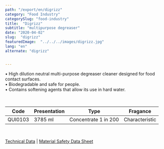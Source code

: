```yaml
---
path: "/export/en/digrizz"
category: "Food Industry"
categorySlug: "food-industry"
title:  "Digrizz"
subtitle: "multipurpose degreaser"
date: "2020-04-02"
slug:  "digrizz"
featuredImage:  "../../../images/digrizz.jpg"
lang: "en"
alternate: "digrizz"


---
```

• High dilution neutral multi-purpose degreaser cleaner designed for food contact surfaces. <br/>
• Biodegradable and safe for people.<br/>
• Contains softening agents that allow its use in hard water.

 <br/>
<table class="min-w-full md:min-w-0 divide-y-0 divide-gray-200">
          <thead class=" bg-white">
            <tr>
              <th scope="col" class="px-2 py-2 text-center text-xs font-medium text-white bg-primary-default  tracking-wider">
                Code
              </th>
              <th scope="col" class="px-2 py-2 text-center text-xs font-medium text-white bg-primary-lighter  tracking-wider">
                Presentation
              </th>
               <th scope="col" class="px-2 py-2 text-center text-xs font-medium text-white bg-primary-default tracking-wider">
                Type
              </th>
               <th scope="col" class="px-2 py-2 text-center text-xs font-medium text-white bg-primary-default tracking-wider">
                Fragance
              </th>
            </tr>
          </thead>
          <tbody>
            <tr class="bg-gray-300">
              <td class="px-2 py-2 whitespace-nowrap text-xs text-gray-700 text-center">
              QUI0103
              </td>
              <td class="px-2 py-2 whitespace-nowrap text-xs text-gray-700 text-center">
              3785 ml
              </td>
              <td class="px-2 py-2 whitespace-nowrap text-xs text-gray-700 text-center">
              Concentrate 1 in 200
              </td>
              <td class="px-2 py-2 whitespace-nowrap text-xs text-gray-700 text-center">
              Characteristic
              </td>
            </tr>
          </tbody>
        </table>
        <br>

 <a href="../../../files/FT-digrizz-exportacion.pdf" target="_blank" rel="noopener">Technical Data</a> |
 <a href="../../../files/MSDS-digrizz.pdf" target="_blank" rel="noopener">Material Safety Data Sheet</a>
